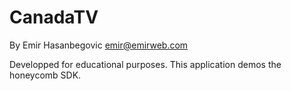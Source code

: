 CanadaTV
==================================================
By Emir Hasanbegovic
emir@emirweb.com


Developped for educational purposes. This application demos the honeycomb SDK.

